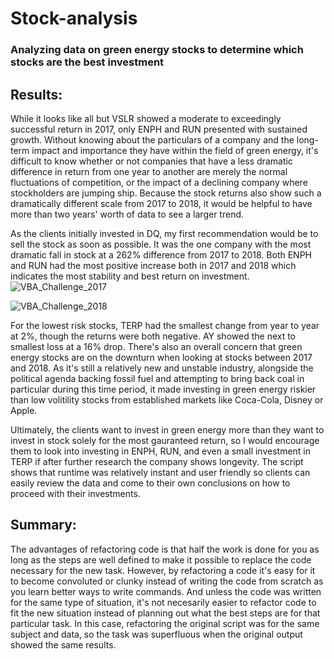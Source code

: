 # Stock-analysis

### Analyzing data on green energy stocks to determine which stocks are the best investment

## Results:

While it looks like all but VSLR showed a moderate to exceedingly successful return in 2017, only ENPH and RUN presented with sustained growth.  Without knowing about the particulars of a company and the long-term impact and importance they have within the field of green energy, it's difficult to know whether or not companies that have a less dramatic difference in return from one year to another are merely the normal fluctuations of competition, or the impact of a declining company where stockholders are jumping ship.  Because the stock returns also show such a dramatically different scale from 2017 to 2018, it would be helpful to have more than two years' worth of data to see a larger trend.

As the clients initially invested in DQ, my first recommendation would be to sell the stock as soon as possible.  It was the one company with the most dramatic fall in stock at a 262% difference from 2017 to 2018.  Both ENPH and RUN had the most positive increase both in 2017 and 2018 which indicates the most stability and best return on investment.
![VBA_Challenge_2017](https://user-images.githubusercontent.com/107294123/175792766-fdf2db39-d893-47ce-8c0c-87960ccc5479.png)

![VBA_Challenge_2018](https://user-images.githubusercontent.com/107294123/175792773-ca11efda-a5b6-4a14-83fa-e4c35e1c625d.png)

For the lowest risk stocks, TERP had the smallest change from year to year at 2%, though the returns were both negative. AY showed the next to smallest loss at a 16% drop.  There's also an overall concern that green energy stocks are on the downturn when looking at stocks between 2017 and 2018.  As it's still a relatively new and unstable industry, alongside the political agenda backing fossil fuel and attempting to bring back coal in particular during this time period, it made investing in green energy riskier than low volitility stocks from established markets like Coca-Cola, Disney or Apple.

Ultimately, the clients want to invest in green energy more than they want to invest in stock solely for the most gauranteed return, so I would encourage them to look into investing in ENPH, RUN, and even a small investment in TERP if after further research the company shows longevity.  The script shows that runtime was relatively instant and user friendly so clients can easily review the data and come to their own conclusions on how to proceed with their investments.


## Summary: 
The advantages of refactoring code is that half the work is done for you as long as the steps are well defined to make it possible to replace the code necessary for the new task.  However, by refactoring a code it's easy for it to become convoluted or clunky instead of writing the code from scratch as you learn better ways to write commands.  And unless the code was written for the same type of situation, it's not necesarily easier to refactor code to fit the new situation instead of planning out what the best steps are for that particular task.  In this case, refactoring the original script was for the same subject and data, so the task was superfluous when the original output showed the same results.
